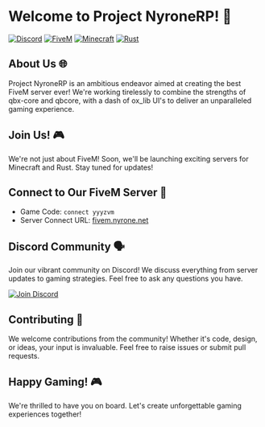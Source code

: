 # Welcome to Project NyroneRP! 🚀

[![Discord](https://img.shields.io/discord/1234567890?color=7289DA&label=Discord&logo=discord&logoColor=white)](https://discord.nyrone.net)
[![FiveM](https://img.shields.io/badge/FiveM-Server-informational)](https://cfx.re/join/yyyzvm)
[![Minecraft](https://img.shields.io/badge/Minecraft-Server-green)](https://minecraft.net)
[![Rust](https://img.shields.io/badge/Rust-Server-red)](https://rust-lang.org)

## About Us 🌐

Project NyroneRP is an ambitious endeavor aimed at creating the best FiveM server ever! We're working tirelessly to combine the strengths of qbx-core and qbcore, with a dash of ox_lib UI's to deliver an unparalleled gaming experience.

## Join Us! 🎮

We're not just about FiveM! Soon, we'll be launching exciting servers for Minecraft and Rust. Stay tuned for updates!

## Connect to Our FiveM Server 🚗

- Game Code: `connect yyyzvm`
- Server Connect URL: [fivem.nyrone.net](https://cfx.re/join/yyyzvm)

## Discord Community 🗣️

Join our vibrant community on Discord! We discuss everything from server updates to gaming strategies. Feel free to ask any questions you have.

[![Join Discord](https://img.shields.io/discord/1234567890?color=7289DA&label=Join%20Discord&logo=discord&logoColor=white)](https://discord.nyrone.net)

## Contributing 🤝

We welcome contributions from the community! Whether it's code, design, or ideas, your input is invaluable. Feel free to raise issues or submit pull requests.

## Happy Gaming! 🎮

We're thrilled to have you on board. Let's create unforgettable gaming experiences together!


